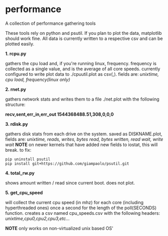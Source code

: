 # performance
A collection of performance gathering tools

These tools rely on python and psutil. If you plan to plot the data,
matplotlib should work fine. All data is currently written to a
respective csv and can be plotted easily.



**1. rcpu.py**

gathers the cpu load and, if you're running linux, frequency. frequency is collected as a single value, and is the average of all core speeds. currently configured to write plot data to ./cpuutil.plot as csv(,). fields are:
*unixtime, cpu load, frequency(linux only)*


**2. rnet.py**

gathers network stats and writes them to a file ./net.plot with the following structure:

**recv,sent,err_in,err_out
1544368488.51,308,0,0,0**


**3. rdisk.py**

gathers disk stats from each drive on the system. saved as DISKNAME.plot, fields are:
*unixtime, reads, writes, bytes read, bytes written, read wait, write wait*
**NOTE** on newer kernels that have added new fields to iostat, this will break. to fix:
```
pip uninstall psutil
pip install git+https://github.com/giampaolo/psutil.git
```
**4. total_rw.py**

shows amount written / read since current boot. does not plot.



**5. get_cpu_speed**

will collect the current cpu speed (in mhz) for each core (including hyperthreaded ones) once a second for the length of the poll(SECONDS) function. creates a csv named cpu_speeds.csv with the following headers:
*unixtime,cpu0,cpu2,cpu3,etc...*

**NOTE** only works on non-virtualized unix based OS'
